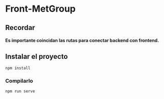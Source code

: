 # Front-MetGroup

## Recordar
#### Es importante coincidan las rutas para conectar backend con frontend.

## Instalar el proyecto
```
npm install
```

### Compilarlo
```
npm run serve
```

